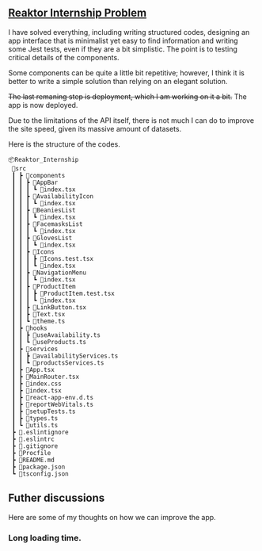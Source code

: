 ## [Reaktor Internship Problem](https://reaktor-internship.herokuapp.com)

I have solved everything, including writing structured codes, designing an app interface that is minimalist yet
easy to find information and writing some Jest tests, even if they are a bit simplistic. The point is to
testing critical details of the components.

Some components can be quite a little bit repetitive; however, I think it is better to write
a simple solution than relying on an elegant solution.

~~The last remaning step is deployment, which I am working on it a bit.~~ The app is now deployed.

Due to the limitations of the API itself, there is not much I can do to improve
the site speed, given its massive amount of datasets.

Here is the structure of the codes.

```
📦Reaktor_Internship
 📂src
 ┃ ┣ 📂components
 ┃ ┃ ┣ 📂AppBar
 ┃ ┃ ┃ ┗ 📜index.tsx
 ┃ ┃ ┣ 📂AvailabilityIcon
 ┃ ┃ ┃ ┗ 📜index.tsx
 ┃ ┃ ┣ 📂BeaniesList
 ┃ ┃ ┃ ┗ 📜index.tsx
 ┃ ┃ ┣ 📂FacemasksList
 ┃ ┃ ┃ ┗ 📜index.tsx
 ┃ ┃ ┣ 📂GlovesList
 ┃ ┃ ┃ ┗ 📜index.tsx
 ┃ ┃ ┣ 📂Icons
 ┃ ┃ ┃ ┣ 📜Icons.test.tsx
 ┃ ┃ ┃ ┗ 📜index.tsx
 ┃ ┃ ┣ 📂NavigationMenu
 ┃ ┃ ┃ ┗ 📜index.tsx
 ┃ ┃ ┣ 📂ProductItem
 ┃ ┃ ┃ ┣ 📜ProductItem.test.tsx
 ┃ ┃ ┃ ┗ 📜index.tsx
 ┃ ┃ ┣ 📜LinkButton.tsx
 ┃ ┃ ┣ 📜Text.tsx
 ┃ ┃ ┗ 📜theme.ts
 ┃ ┣ 📂hooks
 ┃ ┃ ┣ 📜useAvailability.ts
 ┃ ┃ ┗ 📜useProducts.ts
 ┃ ┣ 📂services
 ┃ ┃ ┣ 📜availabilityServices.ts
 ┃ ┃ ┗ 📜productsServices.ts
 ┃ ┣ 📜App.tsx
 ┃ ┣ 📜MainRouter.tsx
 ┃ ┣ 📜index.css
 ┃ ┣ 📜index.tsx
 ┃ ┣ 📜react-app-env.d.ts
 ┃ ┣ 📜reportWebVitals.ts
 ┃ ┣ 📜setupTests.ts
 ┃ ┣ 📜types.ts
 ┃ ┗ 📜utils.ts
 ┣ 📜.eslintignore
 ┣ 📜.eslintrc
 ┣ 📜.gitignore
 ┣ 📜Procfile
 ┣ 📜README.md
 ┣ 📜package.json
 ┗ 📜tsconfig.json
```

## Futher discussions

Here are some of my thoughts on how we can improve the app.

### Long loading time.